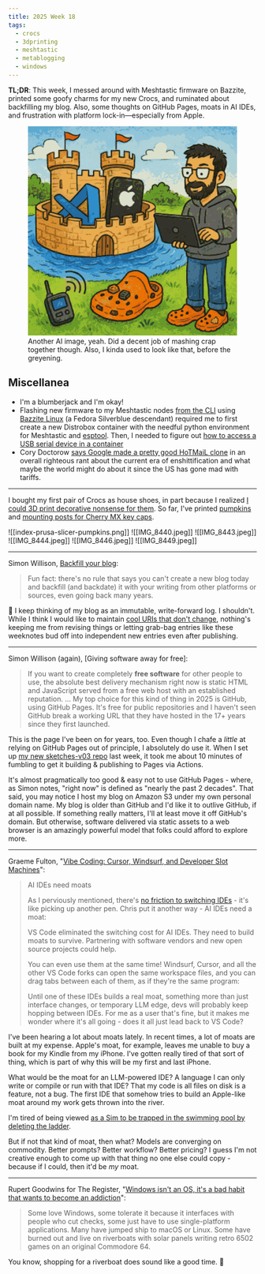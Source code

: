 ```yaml
---
title: 2025 Week 18
tags:
  - crocs
  - 3dprinting
  - meshtastic
  - metablogging
  - windows
---
```


**TL;DR**: This week, I messed around with Meshtastic firmware on Bazzite, printed some goofy charms for my new Crocs, and ruminated about backfilling my blog. Also, some thoughts on GitHub Pages, moats in AI IDEs, and frustration with platform lock-in—especially from Apple.

<!--more-->

<figure class="wide">
  <img src="./cover.png">
  <figcaption>Another AI image, yeah. Did a decent job of mashing crap together though. Also, I kinda used to look like that, before the greyening.</figcaption>
</figure>

## Miscellanea

<div class="weeknote-miscellanea">

- I'm a blumberjack and I'm okay!
- Flashing new firmware to my Meshtastic nodes [from the CLI](https://meshtastic.org/docs/getting-started/flashing-firmware/esp32/cli-script/) using [Bazzite Linux](https://bazzite.gg/) (a Fedora Silverblue descendant) required me to first create a new Distrobox container with the needful python environment for Meshtastic and [esptool](https://github.com/espressif/esptool). Then, I needed to figure out [how to access a USB serial device in a container](https://blog.christophersmart.com/2020/04/18/accessing-usb-serial-devices-in-fedora-silverblue/)
- Cory Doctorow [says Google made a pretty good HoTMaiL clone](https://pca.st/episode/8bd75bc6-0472-4644-8476-4a8eb89e4a2e) in an overall righteous rant about the current era of enshittification and what maybe the world might do about it since the US has gone mad with tariffs.

</div>

---
I bought my first pair of Crocs as house shoes, in part because I realized [I could 3D print decorative nonsense for them](https://www.printables.com/@lmorchard_1445643/collections/2310571). So far, I've printed [pumpkins](https://www.printables.com/model/1023331-pumpkin-croc-charms) and [mounting posts for Cherry MX key caps](https://www.printables.com/model/156763-croc-charm-for-mx-keycaps).

<image-gallery>

![[index-prusa-slicer-pumpkins.png]]
![[IMG_8440.jpeg]]
![[IMG_8443.jpeg]]
![[IMG_8444.jpeg]]
![[IMG_8446.jpeg]]
![[IMG_8449.jpeg]]

</image-gallery>

---

Simon Willison, [Backfill your blog](https://simonwillison.net/2025/Apr/25/backfill-your-blog/):

> Fun fact: there's no rule that says you can't create a new blog today and backfill (and backdate) it with your writing from other platforms or sources, even going back many years.

🤔 I keep thinking of my blog as an immutable, write-forward log. I shouldn't. While I think I would like to maintain [cool URIs that don't change](https://www.w3.org/Provider/Style/URI), nothing's keeping me from revising things or letting grab-bag entries like these weeknotes bud off into independent new entries even after publishing.

---

Simon Willison (again), [Giving software away for free]:

> If you want to create completely **free software** for other people to use, the absolute best delivery mechanism right now is static HTML and JavaScript served from a free web host with an established reputation.
> ...
> My top choice for this kind of thing in 2025 is GitHub, using GitHub Pages. It's free for public repositories and I haven't seen GitHub break a working URL that they have hosted in the 17+ years since they first launched.

This is the page I've been on for years, too. Even though I chafe a *little* at relying on GitHub Pages out of principle, I absolutely do use it. When I set up [my new sketches-v03 repo](https://github.com/lmorchard/sketches-v03) last week, it took me about 10 minutes of fumbling to get it building & publishing to Pages via Actions.

It's almost pragmatically too good & easy not to use GitHub Pages - where, as Simon notes, "right now" is defined as "nearly the past 2 decades". That said, you may notice I host my blog on Amazon S3 under my own personal domain name. My blog is older than GitHub and I'd like it to outlive GitHub, if at all possible. If something really matters, I'll at least move it off GitHub's domain. But otherwise, software delivered via static assets to a web browser is an amazingly powerful model that folks could afford to explore more.

- - -

Graeme Fulton, "[Vibe Coding: Cursor, Windsurf, and Developer Slot Machines](https://prototypr.io/note/vibe-coding-cursor-windsurf-slot-machine)":

>AI IDEs need moats
>
>As I perviously mentioned, there's [no friction to switching IDEs](https://prototypr.io/post/ai-editor-aider-cursor) - it's like picking up another pen. Chris put it another way - AI IDEs need a moat:
>
>VS Code eliminated the switching cost for AI IDEs. They need to build moats to survive. Partnering with software vendors and new open source projects could help.
>
>You can even use them at the same time! Windsurf, Cursor, and all the other VS Code forks can open the same workspace files, and you can drag tabs between each of them, as if they're the same program:
>
>Until one of these IDEs builds a real moat, something more than just interface changes, or temporary LLM edge, devs will probably keep hopping between IDEs. For me as a user that's fine, but it makes me wonder where it's all going - does it all just lead back to VS Code?

I've been hearing a lot about moats lately. In recent times, a lot of moats are built at my expense. Apple's moat, for example, leaves me unable to buy a book for my Kindle from my iPhone. I've gotten really tired of that sort of thing, which is part of why this will be my first and last iPhone.

What would be the moat for an LLM-powered IDE? A language I can only write or compile or run with that IDE? That my code is all files on disk is a feature, not a bug. The first IDE that somehow tries to build an Apple-like moat around my work gets thrown into the river.

I'm tired of being viewed [as a Sim to be trapped in the swimming pool by deleting the ladder](https://www.polygon.com/2014/10/9/6951277/death-and-pool-ladders-in-the-sims-4).

But if not that kind of moat, then what? Models are converging on commodity. Better prompts? Better workflow? Better pricing? I guess I'm not creative enough to come up with that thing no one else could copy - because if I could, then it'd be *my* moat.

---

Rupert Goodwins for The Register, "[Windows isn't an OS, it's a bad habit that wants to become an addiction](https://www.theregister.com/2025/04/28/windows_opinion/)":

>Some love Windows, some tolerate it because it interfaces with people who cut checks, some just have to use single-platform applications. Many have jumped ship to macOS or Linux. Some have burned out and live on riverboats with solar panels writing retro 6502 games on an original Commodore 64.

You know, shopping for a riverboat does sound like a good time. 🤔
